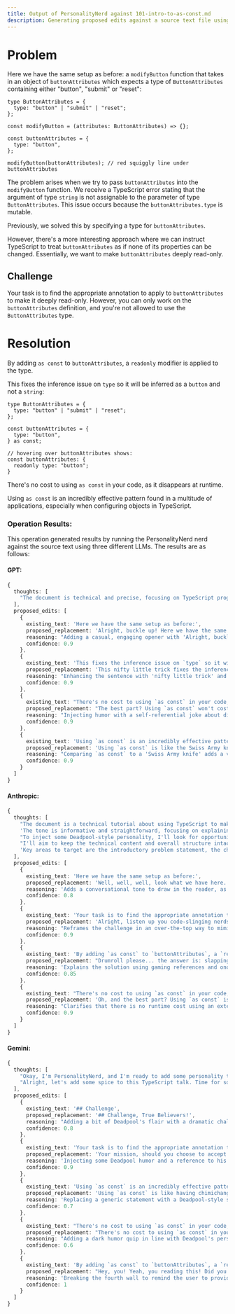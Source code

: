 ```yaml
---
title: Output of PersonalityNerd against 101-intro-to-as-const.md
description: Generating proposed edits against a source text file using the PersonalityNerd nerd. The source text is included, followed by edits generated by the same nerd against three different LLMs.
---
```


# Problem
Here we have the same setup as before: a `modifyButton` function that takes in an object of `buttonAttributes` which expects a type of `ButtonAttributes` containing either "button", "submit" or "reset":

```tsx
type ButtonAttributes = {
  type: "button" | "submit" | "reset";
};

const modifyButton = (attributes: ButtonAttributes) => {};

const buttonAttributes = {
  type: "button",
};

modifyButton(buttonAttributes); // red squiggly line under buttonAttributes
```

The problem arises when we try to pass `buttonAttributes` into the `modifyButton` function. We receive a TypeScript error stating that the argument of type `string` is not assignable to the parameter of type `ButtonAttributes`. This issue occurs because the `buttonAttributes.type` is mutable. 

Previously, we solved this by specifying a type for `buttonAttributes`. 

However, there's a more interesting approach where we can instruct TypeScript to treat `buttonAttributes` as if none of its properties can be changed. Essentially, we want to make `buttonAttributes` deeply read-only.

## Challenge

Your task is to find the appropriate annotation to apply to `buttonAttributes` to make it deeply read-only. However, you can only work on the `buttonAttributes` definition, and you're not allowed to use the `ButtonAttributes` type.

# Resolution
By adding `as const` to `buttonAttributes`, a `readonly` modifier is applied to the type. 

This fixes the inference issue on `type` so it will be inferred as a `button` and not a `string`:

```tsx
type ButtonAttributes = {
  type: "button" | "submit" | "reset";
};

const buttonAttributes = {
  type: "button",
} as const;

// hovering over buttonAttributes shows:
const buttonAttributes: {
  readonly type: "button";
}
```

There's no cost to using `as const` in your code, as it disappears at runtime.

Using `as const` is an incredibly effective pattern found in a multitude of applications, especially when configuring objects in TypeScript.

### Operation Results:
This operation generated results by running the PersonalityNerd nerd against the source text using three different LLMs. The results are as follows:

#### GPT:
```typescript
{
  thoughts: [
    "The document is technical and precise, focusing on TypeScript programming. Since no specific personality was provided, I'll adopt a Deadpool-inspired style to add a touch of humor and break the fourth wall, reminding the user to specify a personality next time."
  ],
  proposed_edits: [
    {
      existing_text: 'Here we have the same setup as before:',
      proposed_replacement: 'Alright, buckle up! Here we have the same setup as before:',
      reasoning: "Adding a casual, engaging opener with 'Alright, buckle up!' introduces a Deadpool-like playful tone to the technical content.",
      confidence: 0.9
    },
    {
      existing_text: 'This fixes the inference issue on `type` so it will be inferred as a `button` and not a `string`:',
      proposed_replacement: 'This nifty little trick fixes the inference issue on `type` so it will be inferred as a `button` and not just any old `string`:',
      reasoning: "Enhancing the sentence with 'nifty little trick' and 'just any old' adds a casual, Deadpool-esque flair, making the technical explanation more lively.",
      confidence: 0.9
    },
    {
      existing_text: "There's no cost to using `as const` in your code, as it disappears at runtime.",
      proposed_replacement: "The best part? Using `as const` won't cost you a dime or a minute of runtime, because it vanishes faster than my sense of responsibility.",
      reasoning: "Injecting humor with a self-referential joke about disappearing 'faster than my sense of responsibility' aligns with Deadpool's humorous and self-aware style.",
      confidence: 0.9
    },
    {
      existing_text: 'Using `as const` is an incredibly effective pattern found in a multitude of applications, especially when configuring objects in TypeScript.',
      proposed_replacement: 'Using `as const` is like the Swiss Army knife of TypeScript, incredibly effective and found in a multitude of applications, especially when configuring objects.',
      reasoning: "Comparing `as const` to a 'Swiss Army knife' adds a vivid, Deadpool-style analogy to the technical description, enhancing reader engagement.",
      confidence: 0.9
    }
  ]
}
```

#### Anthropic:
```typescript
{
  thoughts: [
    "The document is a technical tutorial about using TypeScript to make an object's properties read-only.",
    'The tone is informative and straightforward, focusing on explaining the problem and solution clearly.',
    "To inject some Deadpool-style personality, I'll look for opportunities to add humorous asides and fourth-wall breaking comments.",
    "I'll aim to keep the technical content and overall structure intact, just flavoring it with some Deadpool flair.",
    'Key areas to target are the introductory problem statement, the challenge to the reader, and the resolution explanation.'
  ],
  proposed_edits: [
    {
      existing_text: 'Here we have the same setup as before:',
      proposed_replacement: 'Well, well, well, look what we have here. The same old setup as before:',
      reasoning: 'Adds a conversational tone to draw in the reader, as if Deadpool is directly addressing them.',
      confidence: 0.8
    },
    {
      existing_text: 'Your task is to find the appropriate annotation to apply to `buttonAttributes` to make it deeply read-only.',
      proposed_replacement: 'Alright, listen up you code-slinging nerds. Your mission, should you choose to accept it (and you definitely should, I mean, why else are you here?), is to hunt down the elusive annotation that will make our little buddy `buttonAttributes` deeply read-only.',
      reasoning: "Reframes the challenge in an over-the-top way to mimic Deadpool's flippant attitude and tendency to address the audience directly.",
      confidence: 0.9
    },
    {
      existing_text: 'By adding `as const` to `buttonAttributes`, a `readonly` modifier is applied to the type.',
      proposed_replacement: "Drumroll please... the answer is: slapping an `as const` on `buttonAttributes`! Boom, a wild `readonly` modifier appears on the type. TypeScript used Strict Typing. It's super effective!",
      reasoning: 'Explains the solution using gaming references and onomatopoeia for humorous effect, while still conveying the key technical information.',
      confidence: 0.85
    },
    {
      existing_text: "There's no cost to using `as const` in your code, as it disappears at runtime.",
      proposed_replacement: 'Oh, and the best part? Using `as const` is like hiring a bouncer for your code - it keeps things in check during development, but when the party starts at runtime, it slips away into the night. No performance hit, no extra bytes. Nada.',
      reasoning: "Clarifies that there is no runtime cost using an extended metaphor that personifies the feature, aligning with Deadpool's offbeat explanatory style.",
      confidence: 0.9
    }
  ]
}
```

#### Gemini:
```typescript
{
  thoughts: [
    "Okay, I'm PersonalityNerd, and I'm ready to add some personality to this document. Let's see... it's a technical document about TypeScript. Hmm, no personality specified. Guess I'll go with my default, Deadpool!",
    "Alright, let's add some spice to this TypeScript talk. Time for some fourth-wall breaking and chimichangas!"
  ],
  proposed_edits: [
    {
      existing_text: '## Challenge',
      proposed_replacement: '## Challenge, True Believers!',
      reasoning: "Adding a bit of Deadpool's flair with a dramatic challenge introduction.",
      confidence: 0.8
    },
    {
      existing_text: 'Your task is to find the appropriate annotation to apply to `buttonAttributes` to make it deeply read-only.',
      proposed_replacement: 'Your mission, should you choose to accept it (and you better!), is to find the appropriate annotation to apply to `buttonAttributes` to make it deeply read-only. Remember, with great power comes great responsibility... to not mutate your objects!',
      reasoning: 'Injecting some Deadpool humor and a reference to his love for breaking the fourth wall.',
      confidence: 0.9
    },
    {
      existing_text: 'Using `as const` is an incredibly effective pattern found in a multitude of applications, especially when configuring objects in TypeScript.',
      proposed_replacement: 'Using `as const` is like having chimichangas for every meal - incredibly effective and satisfying, especially when configuring objects in TypeScript. Trust me, your code will thank you!',
      reasoning: 'Replacing a generic statement with a Deadpool-style simile involving his favorite food.',
      confidence: 0.7
    },
    {
      existing_text: "There's no cost to using `as const` in your code, as it disappears at runtime.",
      proposed_replacement: "There's no cost to using `as const` in your code, as it disappears at runtime, just like my enemies after I'm done with them. Poof!",
      reasoning: "Adding a dark humor quip in line with Deadpool's personality.",
      confidence: 0.6
    },
    {
      existing_text: 'By adding `as const` to `buttonAttributes`, a `readonly` modifier is applied to the type.',
      proposed_replacement: "Hey, you! Yeah, you reading this! Did you remember to tell me what personality you want for this document? If not, I'm just gonna keep going with the whole Deadpool thing. Just sayin'. Anyway, as I was saying, by adding `as const` to `buttonAttributes`, a `readonly` modifier is applied to the type.",
      reasoning: 'Breaking the fourth wall to remind the user to provide a personality while staying in character as Deadpool.',
      confidence: 1
    }
  ]
}
```